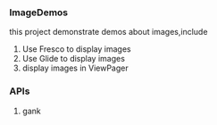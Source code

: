 ### ImageDemos
this project demonstrate demos about images,include
1. Use Fresco to display images
2. Use Glide to display images
3. display images in ViewPager

### APIs
1. gank 